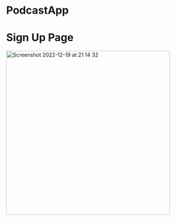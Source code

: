 # PodcastApp

# Sign Up Page
<img width="440" alt="Screenshot 2022-12-19 at 21 14 32" src="https://user-images.githubusercontent.com/119730946/208445542-0754ea50-97fc-4d9d-a749-157f1972f8f0.png">
